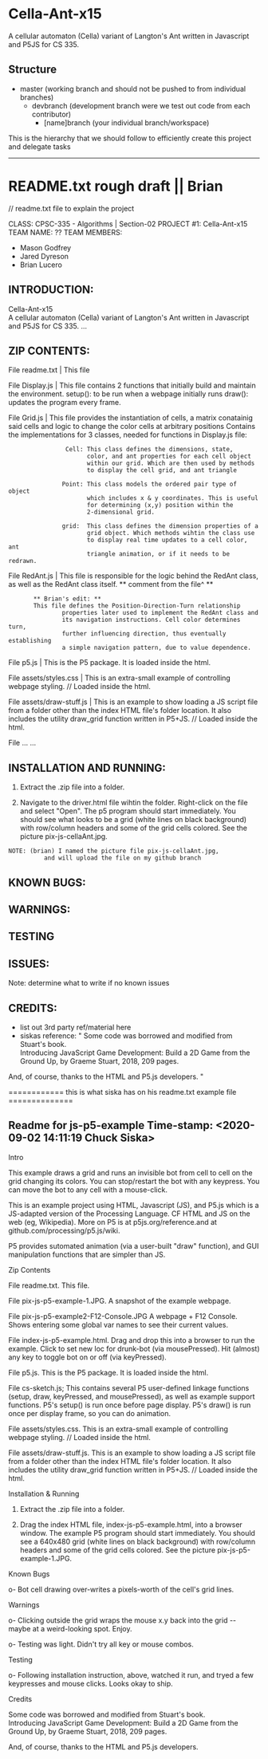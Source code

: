 # Cella-Ant-x15

A cellular automaton (Cella) variant of Langton's Ant written in Javascript and P5JS for CS 335.

## Structure

- master (working branch and should not be pushed to from individual branches)
    * devbranch (development branch were we test out code from each contributor)
        + [name]branch (your individual branch/workspace)

This is the hierarchy that we should follow to efficiently create this project and delegate tasks

___________________________________________________________________________________________________________

README.txt rough draft || Brian
=========================================



// readme.txt file to explain the project

CLASS: CPSC-335 - Algorithms | Section-02
PROJECT #1: Cella-Ant-x15
TEAM NAME: ??
TEAM MEMBERS:
- Mason Godfrey
- Jared Dyreson
- Brian Lucero
 
## INTRODUCTION: 

  Cella-Ant-x15  
  A cellular automaton (Cella) variant of Langton's Ant written
  in Javascript and P5JS for CS 335.
  ...	

## ZIP CONTENTS: 

  File readme.txt | This file

  File Display.js | This file contains 2 functions that initially
                    build and maintain the environment. 
                    setup(): to be run when a webpage initially runs
                    draw(): updates the program every frame.

  File Grid.js    | This file provides the instantiation of cells,
                    a matrix conatainig said cells and logic to change
                    the color cells at arbitrary positions
                    Contains the implementations for 3 classes, needed
                    for functions in Display.js file:

                    Cell: This class defines the dimensions, state,
                          color, and ant properties for each cell object
                          within our grid. Which are then used by methods
                          to display the cell grid, and ant triangle 
                    
                   Point: This class models the ordered pair type of object
                          which includes x & y coordinates. This is useful
                          for determining (x,y) position within the 
                          2-dimensional grid.
                      
                   grid:  This class defines the dimension properties of a
                          grid object. Which methods wihtin the class use
                          to display real time updates to a cell color, ant
                          triangle animation, or if it needs to be redrawn.

  File RedAnt.js | This file is responsible for the logic behind the RedAnt
                   class, as well as the RedAnt class itself.
                   ** comment from the file^ **

		   ** Brian's edit: ** 
		   This file defines the Position-Direction-Turn relationship
                   properties later used to implement the RedAnt class and
                   its navigation instructions. Cell color determines turn, 
                   further influencing direction, thus eventually establishing
                   a simple navigation pattern, due to value dependence.  
  

  File p5.js     | This is the P5 package.  It is loaded inside the html.
 

  File assets/styles.css | This is an extra-small example of controlling
                           webpage styling.  // Loaded inside the html.


  File assets/draw-stuff.js | This is an example to show loading a JS
                              script file from a folder other than the index
                              HTML file's folder location.  It also includes the
                              utility draw_grid function written in P5+JS. 
                              // Loaded inside the html.       
  
  File 	...
  ...

## INSTALLATION AND RUNNING: 

  1. Extract the .zip file into a folder.

  2. Navigate to the driver.html file wihtin the folder. Right-click on the file
     and select "Open". The p5 program should start immediately. You
     should see what looks to be a  grid (white lines on black background) with
     row/column headers and some of the grid cells colored.  See the
     picture pix-js-cellaAnt.jpg. 

	NOTE: (brian) I named the picture file pix-js-cellaAnt.jpg, 
              and will upload the file on my github branch


## KNOWN BUGS: 


## WARNINGS:


## TESTING 


## ISSUES: 
  Note: determine what to write if no known issues


## CREDITS:
   - list out 3rd party ref/material here
   - siskas reference:
   " Some code was borrowed and modified from Stuart's book.  
    Introducing JavaScript Game Development: Build a 2D Game from the
    Ground Up, by Graeme Stuart, 2018, 209 pages.

  And, of course, thanks to the HTML and P5.js developers. "


============ this is what siska has on his readme.txt example file ==============

Readme for js-p5-example
Time-stamp: <2020-09-02 14:11:19 Chuck Siska>
------------------------------------------------------------

Intro

  This example draws a grid and runs an invisible bot from cell to cell
  on the grid changing its colors.  You can stop/restart the bot with
  any keypress.  You can move the bot to any cell with a mouse-click.

  This is an example project using HTML, Javascript (JS), and P5.js
  which is a JS-adapted version of the Processing Language.  CF HTML and
  JS on the web (eg, Wikipedia).  More on P5 is at
  p5js.org/reference.and at github.com/processing/p5.js/wiki.

  P5 provides sutomated animation (via a user-built "draw" function),
  and GUI manipulation functions that are simpler than JS.

Zip Contents

  File readme.txt.  This file.

  File pix-js-p5-example-1.JPG.  A snapshot of the example webpage.

  File pix-js-p5-example2-F12-Console.JPG  A webpage + F12 Console.
    Shows entering some global var names to see their current values.

  File index-js-p5-example.html. Drag and drop this into a browser to
    run the example.
    Click to set new loc for drunk-bot (via mousePressed).
    Hit (almost) any key to toggle bot on or off (via keyPressed).

  File p5.js. This is the P5 package.  It is loaded inside the html.

  File cs-sketch.js; This contains several P5 user-defined linkage functions
   (setup, draw, keyPressed, and mousePressed), as well as example
    support functions.  P5's setup() is run once before page display.
    P5's draw() is run once per display frame, so you can do animation.

  File assets/styles.css.  This is an extra-small example of controlling
    webpage styling.  // Loaded inside the html.

  File assets/draw-stuff.js. This is an example to show loading a JS
    script file from a folder other than the index HTML file's
    folder location.  It also includes the utility draw_grid function
    written in P5+JS. // Loaded inside the html.

Installation & Running

  1. Extract the .zip file into a folder.

  2. Drag the index HTML file, index-js-p5-example.html, into a browser
    window.  The example P5 program should start immediately.  You
    should see a 640x480 grid (white lines on black background) with
    row/column headers and some of the grid cells colored.  See the
    picture pix-js-p5-example-1.JPG.

Known Bugs

  o- Bot cell drawing over-writes a pixels-worth of the cell's grid lines.

Warnings

  o- Clicking outside the grid wraps the mouse x.y back into the grid --
     maybe at a weird-looking spot.  Enjoy.

  o- Testing was light.  Didn't try all key or mouse combos.

Testing

  o- Following installation instruction, above, watched it run, and
  tryed a few keypresses and mouse clicks.  Looks okay to ship.

Credits

  Some code was borrowed and modified from Stuart's book.  
    Introducing JavaScript Game Development: Build a 2D Game from the
    Ground Up, by Graeme Stuart, 2018, 209 pages.

  And, of course, thanks to the HTML and P5.js developers.
  

	
